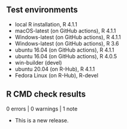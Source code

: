 ## Test environments

* local R installation, R 4.1.1
* macOS-latest (on GitHub actions), R 4.1.1
* Windows-latest (on GitHub actions), R 4.1.1
* Windows-latest (on GitHub actions), R 3.6
* ubuntu 16.04 (on GitHub actions), R 4.1.1
* ubuntu 16.04 (on GitHub actions), R 4.0.5
* win-builder (devel)
* ubuntu 20.04 (on R-Hub), R 4.1.1
* Fedora Linux (on R-Hub), R-devel

## R CMD check results

0 errors | 0 warnings | 1 note

* This is a new release.

